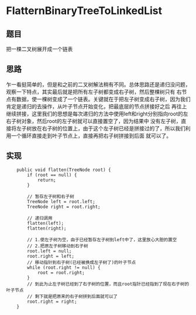 # FlatternBinaryTreeToLinkedList

## 题目
把一棵二叉树展开成一个链表
 
## 思路 
乍一看挺简单的，但是和之前的二叉树解法稍有不同。总体思路还是递归没问题，观察一下特点，其实最后就是把所有左子树都变成右子树，然后整棵树只有
右节点有数据，使一棵树变成了一个链表。关键就在于把左子树变成右子树，因为我们肯定是递归的去操作，从叶子节点开始变化，把最底层的节点拼接好之后
再往上继续拼接，这里我们的思想是每次递归的方法中使用left和right分别指向root的左右子树对象，然后root的左子树就可以直接置空了，因为结果中
没有左子树，直接将左子树放在右子树的位置上，由于这个左子树已经是拼接过的了，所以我们利用一个循环直接走到叶子节点上，直接再把右子树拼接到后面
就可以了。

## 实现 
```
    public void flatten(TreeNode root) {
        if (root == null) {
            return;
        }

        // 暂存左子树和右子树
        TreeNode left = root.left;
        TreeNode right = root.right;

        // 递归调用
        flatten(left);
        flatten(right);

        // 1.使左子树为空，由于已经暂存左子树到left中了，这里放心大胆的置空
        // 2.把原左子树移动到右子树
        root.left = null;
        root.right = left;
        // 移动指针到右子树(已经被换成左子树了)的叶子节点
        while (root.right != null) {
            root = root.right;
        }
        // 到此为止左子树已经到了右子树的位置，而且root指针已经指到了现在右子树的叶子节点
        // 剩下就是把原来的右子树拼到后面就可以了
        root.right = right;
    }
```
